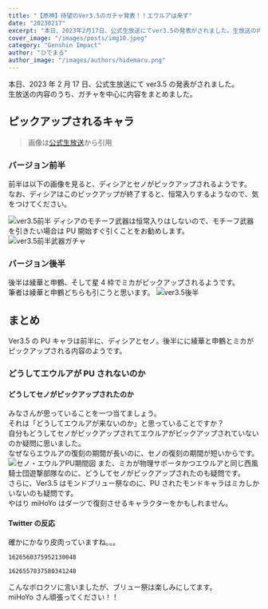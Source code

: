 ```yaml
---
title: "【原神】待望のVer3.5のガチャ発表！！エウルアは来ず"
date: "20230217"
excerpt: "本日、2023年2月17日、公式生放送にてver3.5の発表がされました。生放送の内容のうち、ガチャを中心に内容をまとめました。"
cover_image: "/images/posts/img10.jpeg"
category: "Genshin Impact"
author: "ひでまる"
author_image: "/images/authors/hidemaru.png"
---
```


本日、2023 年 2 月 17 日、公式生放送にて ver3.5 の発表がされました。  
生放送の内容のうち、ガチャを中心に内容をまとめました。

## ピックアップされるキャラ

> 画像は[公式生放送](https://www.youtube.com/watch?v=20UuA9RSHP4)から引用

### バージョン前半

前半は以下の画像を見ると、ディシアとセノがピックアップされるようです。  
なお、ディシアはこのピックアップが終了すると、恒常入りするようなので、気をつけてください。

![ver3.5前半](/images/posts/inside/img12.jpeg)
ディシアのモチーフ武器は恒常入りはしないので、モチーフ武器を引きたい場合は PU 開始すぐ引くことをお勧めします。
![ver3.5前半武器ガチャ](/images/posts/inside/img13.jpeg)

### バージョン後半

後半は綾華と申鶴、そして星 4 枠でミカがピックアップされるようです。  
筆者は綾華と申鶴どちらも引こうと思います。
![ver3.5後半](/images/posts/inside/img14.jpeg)

## まとめ

Ver3.5 の PU キャラは前半に、ディシアとセノ。後半にに綾華と申鶴とミカがピックアップされる内容のようです。

### どうしてエウルアが PU されないのか

#### どうしてセノがピックアップされたのか

みなさんが思っていることを一つ当てましょう。  
それは「どうしてエウルアが来ないのか」と思っていることですか？  
自分もどうしてセノがピックアップされてエウルアがピックアップされていないのか疑問に思いました。  
なぜならエウルアの復刻の期間が長いのに、セノの復刻の期間が短いからです。  
![セノ・エウルアPU期間図](/images/posts/inside/img15.jpeg)
また、ミカが物理サポータかつエウルアと同じ西風騎士団遊撃部隊なのに、どうしてセノがピックアップされたのも疑問です。  
さらに、Ver3.5 はモンドブリュー祭なのに、PU されたモンドキャラはミカしかいないのも疑問です。  
やはり miHoYo はダーツで復刻させるキャラクターをかもしれません。

#### Twitter の反応

確かにかなり皮肉っていますね。。。

```twitter
1626560375952130048
```

```twitter
1626557837580341248
```

こんなボロクソに言いましたが、ブリュー祭は楽しみにしてます。  
miHoYo さん頑張ってください！！

